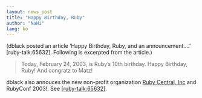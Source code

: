 ```yaml
---
layout: news_post
title: "Happy Birthday, Ruby"
author: "NaHi"
lang: ko
---
```


(dblack posted an article ‘Happy Birthday, Ruby, and an announcement….’
\[ruby-talk:65632\]. Following is excerpted from the article.)

> Today, February 24, 2003, is Ruby’s 10th birthday. Happy Birthday,
> Ruby! And congratz to Matz!

dblack also annouces the new non-profit organization [Ruby Central,
Inc][1] and RubyConf 2003!. See [\[ruby-talk:65632\]][2].



[1]: http://www.rubycentral.org 
[2]: http://blade.nagaokaut.ac.jp/cgi-bin/scat.rb/ruby/ruby-talk/65632 
